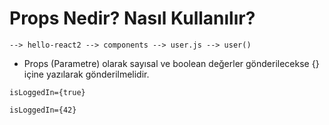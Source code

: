 # Props Nedir? Nasıl Kullanılır?

    --> hello-react2 --> components --> user.js --> user()

* Props (Parametre) olarak sayısal ve boolean değerler gönderilecekse {} içine yazılarak gönderilmelidir.

`isLoggedIn={true}`
        
`isLoggedIn={42}`
